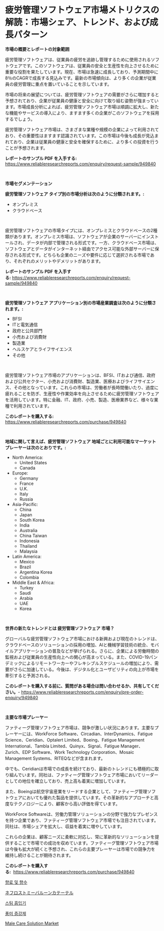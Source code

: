 <p><h1>疲労管理ソフトウェア市場メトリクスの解読：市場シェア、トレンド、および成長パターン</h1></p><p><strong>市場の概要とレポートの対象範囲</strong></p>
<p><p>疲労管理ソフトウェアは、従業員の疲労を追跡し管理するために使用されるソフトウェアです。このソフトウェアは、従業員の安全と生産性を向上させるために重要な役割を果たしています。現在、市場は急速に成長しており、予測期間中に8％のCAGRで成長する見込みです。最新の市場傾向は、より多くの企業が従業員の疲労管理に重点を置いていることを示しています。</p><p>市場の将来の展望については、疲労管理ソフトウェアの需要がさらに増加すると予想されており、企業が従業員の健康と安全に向けて取り組む姿勢が強まっています。市場成長分析によれば、疲労管理ソフトウェア市場は順調に拡大し、新たな機能やサービスの導入により、ますます多くの企業がこのソフトウェアを採用するでしょう。</p><p>疲労管理ソフトウェア市場は、さまざまな業種や規模の企業によって利用されており、その重要性はますます認識されています。この市場は今後も成長が見込まれており、企業は従業員の健康と安全を確保するために、より多くの投資を行うことが予想されます。</p></p>
<p><strong>レポートのサンプル PDF を入手する:</strong> <a href="https://www.reliableresearchreports.com/enquiry/request-sample/949840">https://www.reliableresearchreports.com/enquiry/request-sample/949840</a></p>
<p>&nbsp;</p>
<p><strong>市場セグメンテーション</strong></p>
<p><strong>疲労管理ソフトウェア タイプ別の市場分析は次のように分類されます。:</strong></p>
<p><ul><li>オンプレミス</li><li>クラウドベース</li></ul></p>
<p>&nbsp;</p>
<p><p>疲労管理ソフトウェアの市場タイプには、オンプレミスとクラウドベースの2種類があります。オンプレミス市場は、ソフトウェアが企業のサーバーにインストールされ、データが内部で管理される形式です。一方、クラウドベース市場は、ソフトウェアとデータがインターネット経由でアクセス可能な外部サーバーに保存される形式です。どちらも企業のニーズや要件に応じて選択される市場であり、それぞれのメリットやデメリットがあります。</p></p>
<p><strong>レポートのサンプル PDF を入手する:</strong>&nbsp;<a href="https://www.reliableresearchreports.com/enquiry/request-sample/949840">https://www.reliableresearchreports.com/enquiry/request-sample/949840</a></p>
<p>&nbsp;</p>
<p><strong> 疲労管理ソフトウェア アプリケーション別の市場産業調査は次のように分類されます。:</strong></p>
<p><ul><li>BFSI</li><li>ITと電気通信</li><li>政府と公共部門</li><li>小売および消費財</li><li>製造業</li><li>ヘルスケアとライフサイエンス</li><li>その他</li></ul></p>
<p>&nbsp;</p>
<p><p>疲労管理ソフトウェア市場のアプリケーションは、BFSI、ITおよび通信、政府および公共セクター、小売および消費財、製造業、医療およびライフサイエンス、その他となっています。これらの市場は、労働者が長時間働いたり、過度に疲れることを防ぎ、生産性や作業効率を向上させるために疲労管理ソフトウェアを活用しています。特に金融、IT、政府、小売、製造、医療業界など、様々な業種で利用されています。</p></p>
<p><strong>このレポートを購入する:</strong>&nbsp; <a href="https://www.reliableresearchreports.com/purchase/949840">https://www.reliableresearchreports.com/purchase/949840</a></p>
<p>&nbsp;</p>
<p><strong>地域に関して言えば、疲労管理ソフトウェア 地域ごとに利用可能なマーケットプレーヤーは次のとおりです。:</strong></p>
<p><ul>
    <li>
        North America:
        <ul>
            <li>United States</li>
            <li>Canada</li>
        </ul>
    </li>
    <li>
        Europe:
        <ul>
            <li>Germany</li>
            <li>France</li>
            <li>U.K.</li>
            <li>Italy</li>
            <li>Russia</li>
        </ul>
    </li>
    <li>
        Asia-Pacific:
        <ul>
            <li>China</li>
            <li>Japan</li>
            <li>South Korea</li>
            <li>India</li>
            <li>Australia</li>
            <li>China Taiwan</li>
            <li>Indonesia</li>
            <li>Thailand</li>
            <li>Malaysia</li>
        </ul>
    </li>
    <li>
        Latin America:
        <ul>
            <li>Mexico</li>
            <li>Brazil</li>
            <li>Argentina Korea</li>
            <li>Colombia</li>
        </ul>
    </li>
    <li>
        Middle East & Africa:
        <ul>
            <li>Turkey</li>
            <li>Saudi</li>
            <li>Arabia</li>
            <li>UAE</li>
            <li>Korea</li>
        </ul>
    </li>
    </ul></p>
<p>&nbsp;</p>
<p><strong>世界の新たなトレンドとは 疲労管理ソフトウェア 市場？</strong></p>
<p><p>グローバルな疲労管理ソフトウェア市場における新興および現在のトレンドは、クラウドベースのソリューションの採用の増加、AIと機械学習技術の統合、モバイルアプリケーションの普及などが挙げられる。さらに、企業による労働時間の監視および従業員の生産性向上への関心が高まっている。また、COVID-19パンデミックによるリモートワーカーやフレキシブルスケジュールの増加により、需要がさらに加速している。今後は、デジタル化とユーザビリティの向上が市場を牽引すると予測される。</p></p>
<p><strong>このレポートを購入する前に、質問がある場合は問い合わせるか、共有してください。</strong>- <a href="https://www.reliableresearchreports.com/enquiry/pre-order-enquiry/949840">https://www.reliableresearchreports.com/enquiry/pre-order-enquiry/949840</a></p>
<p>&nbsp;</p>
<p><strong>主要な市場プレーヤー</strong></p>
<p><p>ファティーグ管理ソフトウェア市場は、競争が激しい状況にあります。主要なプレーヤーには、WorkForce Software、Circadian、InterDynamics、Fatigue Science、Ceridian、Optalert Limited、Boeing、Fatigue Management International、Tambla Limited、Quinyx、Signal、Fatigue Manager、Zurich、EDP Software、Work Technology Corporation、Mosaic Management Systems、RITEQなどが含まれます。</p><p>中でも、Ceridianは市場での成長を続けており、最新のトレンドにも積極的に取り組んでいます。同社は、ファティーグ管理ソフトウェア市場においてリーダーとしての地位を確立しており、売上高も着実に増加しています。</p><p>また、Boeingは航空宇宙産業をリードする企業として、ファティーグ管理ソフトウェアにおいても優れた製品を提供しています。その革新的なアプローチと高度なテクノロジーにより、顧客から高い評価を得ています。</p><p>WorkForce Softwareは、労働力管理ソリューションの分野で強力なプレゼンスを持つ企業であり、ファティーグ管理ソフトウェア市場でも注目されています。同社は、市場シェアを拡大し、収益を着実に増やしています。</p><p>これらの企業は、顧客ニーズに柔軟に対応し、常に革新的なソリューションを提供することで市場での成功を収めています。ファティーグ管理ソフトウェア市場は今後も拡大が続くと予想され、これらの主要プレーヤーは市場での競争力を維持し続けることが期待されます。</p></p>
<p><strong>このレポートを購入する:</strong>&nbsp;&nbsp;<a href="https://www.reliableresearchreports.com/purchase/949840">https://www.reliableresearchreports.com/purchase/949840</a></p>
<p><p><a href="https://github.com/iansanftyord09878/Market-Research-Report-List-1/blob/main/93520088606.md">향료 및 향수</a></p><p><a href="https://medium.com/@briaabshire64/%E3%83%8D%E3%83%95%E3%83%AD%E3%82%B9%E3%83%88%E3%83%9F%E3%83%BC-%E3%83%90%E3%83%AB%E3%83%BC%E3%83%B3-%E3%82%AB%E3%83%86%E3%83%BC%E3%83%86%E3%83%AB-%E3%83%9E%E3%83%BC%E3%82%B1%E3%83%83%E3%83%88%E3%82%A4%E3%83%B3%E3%82%B5%E3%82%A4%E3%83%88-%E5%B8%82%E5%A0%B4%E5%8B%95%E5%90%91-%E6%88%90%E9%95%B7-2024%E5%B9%B4%E3%81%8B%E3%82%892031%E5%B9%B4%E3%81%BE%E3%81%A7%E3%81%AE%E4%BA%88%E6%B8%AC-69fda9d7c8d3">ネフロストミーバルーンカテーテル</a></p><p><a href="https://medium.com/@josefarice/%EC%A6%9D%EA%B8%B0-%ED%9D%A1%EC%9E%85%EA%B8%B0-%EC%8B%9C%EC%9E%A5-%EA%B7%9C%EB%AA%A8-%EC%8B%9C%EC%9E%A5-%EC%A0%84%EB%A7%9D-%EB%B0%8F-%EC%8B%9C%EC%9E%A5-%EC%98%88%EC%B8%A1-2024%EB%85%84-2031%EB%85%84-4709fddc5e6d">스팀 흡입기</a></p><p><a href="https://github.com/Skyleitney456456/Market-Research-Report-List-1/blob/main/58600448605.md">풍미 증강제</a></p><p><a href="https://www.linkedin.com/pulse/male-care-solution-market-size-growth-outlook-from-2024-2031-xwo7c?trackingId=28%2Ba3Q8II9vNvX4Ua0LdaA%3D%3D">Male Care Solution Market</a></p></p>